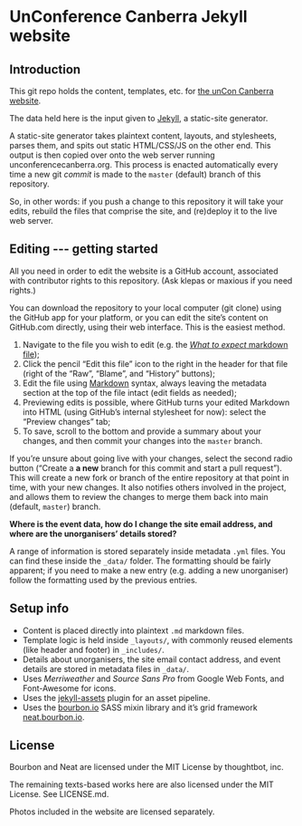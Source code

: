 # UnConference Canberra Jekyll website

## Introduction

This git repo holds the content, templates, etc. for [the unCon Canberra website](http://unconferencecanberra.org).

The data held here is the input given to [Jekyll](https://jekyllrb.com/), a static-site generator.

A static-site generator takes plaintext content, layouts, and stylesheets, parses them, and spits out static HTML/CSS/JS on the other end. This output is then copied over onto the web server running unconferencecanberra.org. This process is enacted automatically every time a new git *commit* is made to the `master` (default) branch of this repository.

So, in other words: if you push a change to this repository it will take your edits, rebuild the files that comprise the site, and (re)deploy it to the live web server.

## Editing --- getting started

All you need in order to edit the website is a GitHub account, associated with contributor rights to this repository. (Ask klepas or maxious if you need rights.)

You can download the repository to your local computer (git clone) using the GitHub app for your platform, or you can edit the site’s content on GitHub.com directly, using their web interface. This is the easiest method.

1. Navigate to the file you wish to edit (e.g. the [*What to expect* markdown file](https://github.com/unconferenceCanberra/unconfcbr-website/blob/master/expectations.md));
2. Click the pencil “Edit this file” icon to the right in the header for that file (right of the “Raw”, “Blame”, and “History” buttons);
3. Edit the file using [Markdown](https://en.wikipedia.org/wiki/Markdown) syntax, always leaving the metadata section at the top of the file intact (edit fields as needed);
4. Previewing edits is possible, where GitHub turns your edited Markdown into HTML (using GitHub’s internal stylesheet for now): select the “Preview changes” tab;
5. To save, scroll to the bottom and provide a summary about your changes, and then commit your changes into the `master` branch.

If you’re unsure about going live with your changes, select the second radio button (“Create a **a new** branch for this commit and start a pull request”). This will create a new fork or branch of the entire repository at that point in time, with your new changes. It also notifies others involved in the project, and allows them to review the changes to merge them back into main (default, `master`) branch.

**Where is the event data, how do I change the site email address, and where are the unorganisers’ details stored?**

A range of information is stored separately inside metadata `.yml` files. You can find these inside the `_data/` folder. The formatting should be fairly apparent; if you need to make a new entry (e.g. adding a new unorganiser) follow the formatting used by the previous entries.

## Setup info

- Content is placed directly into plaintext `.md` markdown files.
- Template logic is held inside `_layouts/`, with commonly reused elements (like header and footer) in `_includes/`.
- Details about unorganisers, the site email contact address, and event details are stored in metadata files in `_data/`.
- Uses *Merriweather* and *Source Sans Pro* from Google Web Fonts, and Font-Awesome for icons.
- Uses the [jekyll-assets](https://jekyll.github.io/jekyll-assets/) plugin for an asset pipeline.
- Uses the [bourbon.io](http://bourbon.io/) SASS mixin library and it’s grid framework [neat.bourbon.io](http://neat.bourbon.io/).

## License

Bourbon and Neat are licensed under the MIT License by thoughtbot, inc.

The remaining texts-based works here are also licensed under the MIT License. See LICENSE.md.

Photos included in the website are licensed separately.
